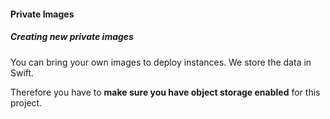 #### Private Images

##### Creating new private images

You can bring your own images to deploy instances. We store the data in Swift.

Therefore you have to **make sure you have object storage enabled** for this project.
